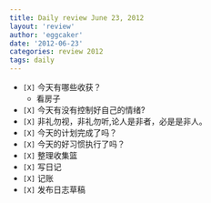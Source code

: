 ```yaml
---
title: Daily review June 23, 2012 
layout: 'review'
author: 'eggcaker'
date: '2012-06-23'
categories: review 2012
tags: daily
---
```



  * `[X]` 今天有哪些收获？ 
    * 看房子 
  * `[X]` 今天有没有控制好自己的情绪? 
  * `[X]` 非礼勿视，非礼勿听,论人是非者，必是是非人。 
  * `[X]` 今天的计划完成了吗？ 
  * `[X]` 今天的好习惯执行了吗？ 
  * `[X]` 整理收集篮 
  * `[X]` 写日记 
  * `[X]` 记账 
  * `[X]` 发布日志草稿 

